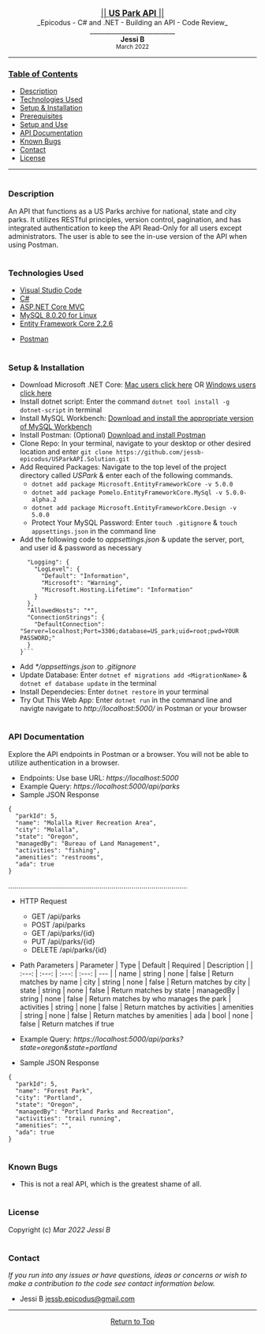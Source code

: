 <br>
<p align="center">
  <u><big>|| <b>US Park API</b> ||</big></u>
  <br>
  _Epicodus - C# and .NET - Building an API - Code Review_
  <br>
  ___________________________
  <br>
  <strong>Jessi B</strong>
  <br>
  <small>March 2022</small>
</p>

------------------------------
### <u>Table of Contents</u>
* <a href="#-description">Description</a>
* <a href="#-technologies-used">Technologies Used</a>
* <a href="#-setup-&-installation">Setup & Installation</a>
* <a href="#-prerequisites">Prerequisites</a>
* <a href="#-setup-and-use">Setup and Use</a>
* <a href="#-api-documentation">API Documentation</a>
* <a href="#-known-bugs">Known Bugs</a>
* <a href="#-contact">Contact</a>
* <a href="#-license">License</a>

------------------------------
#
### Description
An API that functions as a US Parks archive for national, state and city parks. It utilizes RESTful principles, version control, pagination, and has integrated authentication to keep the API Read-Only for all users except administrators. The user is able to see the in-use version of the API when using Postman.
#
### Technologies Used
* [Visual Studio Code](https://code.visualstudio.com/)
* [C#](https://docs.microsoft.com/en-us/dotnet/csharp/)
* [ASP.NET Core MVC](https://docs.microsoft.com/en-us/aspnet/core/mvc/overview?view=aspnetcore-3.1)
* [MySQL 8.0.20 for Linux](https://dev.mysql.com/)
* [Entity Framework Core 2.2.6](https://docs.microsoft.com/en-us/ef/core/)
<!-- * [Swagger - NSwag 13.3.0](https://docs.microsoft.com/en-us/aspnet/core/tutorials/getting-started-with-nswag?view=aspnetcore-3.1&tabs=visual-studio) -->
* [Postman](postman.com)
#
### Setup & Installation
* Download Microsoft .NET Core: [Mac users click here](https://dotnet.microsoft.com/download/thank-you/dotnet-sdk-2.2.106-macos-x64-installer) OR [Windows users click here](https://dotnet.microsoft.com/download/thank-you/dotnet-sdk-2.2.203-windows-x64-installer)
* Install dotnet script: Enter the command ``dotnet tool install -g dotnet-script`` in terminal
* Install MySQL Workbench: [Download and install the appropriate version of MySQL Workbench](https://dev.mysql.com/downloads/workbench/)
* Install Postman: (Optional) [Download and install Postman](https://www.postman.com/downloads/)
* Clone Repo: In your terminal, navigate to your desktop or other desired location and enter `git clone https://github.com/jessb-epicodus/USParkAPI.Solution.git`
* Add Required Packages: Navigate to the top level of the project directory called _USPark_ & enter each of the following commands.
  * `dotnet add package Microsoft.EntityFrameworkCore -v 5.0.0`
  * `dotnet add package Pomelo.EntityFrameworkCore.MySql -v 5.0.0-alpha.2  `
  * `dotnet add package Microsoft.EntityFrameworkCore.Design -v 5.0.0`
  * Protect Your MySQL Password: Enter `touch .gitignore` & `touch appsettings.json` in the command line
* Add the following code to _appsettings.json_ & update the server, port, and user id & password as necessary
  ```{
    "Logging": {
      "LogLevel": {
        "Default": "Information",
        "Microsoft": "Warning",
        "Microsoft.Hosting.Lifetime": "Information"
      }
    },
    "AllowedHosts": "*",
    "ConnectionStrings": {
      "DefaultConnection": "Server=localhost;Port=3306;database=US_park;uid=root;pwd=YOUR PASSWORD;"
    }
  }```
* Add _*/appsettings.json_ to _.gitignore_
* Update Database: Enter `dotnet ef migrations add <MigrationName>` & `dotnet ef database update` in the terminal
* Install Dependecies: Enter `dotnet restore` in your terminal
* Try Out This Web App: Enter `dotnet run` in the command line and navigte navigate to _http://localhost:5000/_ in Postman or your browser
#
### API Documentation
Explore the API endpoints in Postman or a browser. You will not be able to utilize authentication in a browser.
<!-- ### Using Swagger Documentation 
To explore the USPark API with NSwag, launch the project using `dotnet run` with the Terminal or Powershell, and input the following URL into your browser: `http://localhost:5000/swagger`

### Using the JSON Web Token
In order to be authorized to use the POST, PUT, DELETE functionality of the API, please authenticate yourself through Postman.
* Open Postman and create a POST request using the URL: `http://localhost:5000/api/users/authenticate`
* Add the following query to the request as raw data in the Body tab:
```
{
    "UserName": "CoffeeAdmin",
    "Password": "epicodus"
}
```
* The token will be generated in the response. Copy and paste it as the Token paramenter in the Authorization tab. -->

* Endpoints: Use base URL: _https://localhost:5000_
* Example Query: _https://localhost:5000/api/parks_
* Sample JSON Response
```
{
  "parkId": 5,
  "name": "Molalla River Recreation Area",
  "city": "Molalla",
  "state": "Oregon",
  "managedBy": "Bureau of Land Management",
  "activities": "fishing",
  "amenities": "restrooms",
  "ada": true
}
```
..........................................................................................
* HTTP Request
  * GET /api/parks
  * POST /api/parks
  * GET /api/parks/{id}
  * PUT /api/parks/{id}
  * DELETE /api/parks/{id}
* Path Parameters
| Parameter | Type | Default | Required | Description |
| :---: | :---: | :---: | :---: | --- |
| name | string | none | false | Return matches by name
| city | string | none | false | Return matches by city
| state | string | none | false | Return matches by state
| managedBy | string | none | false | Return matches by who manages the park
| activities | string | none | false | Return matches by activities
| amenities | string | none | false | Return matches by amenities
| ada | bool | none | false | Return matches if true

* Example Query: _https://localhost:5000/api/parks?state=oregon&state=portland_
* Sample JSON Response
```
{
  "parkId": 5,
  "name": "Forest Park",
  "city": "Portland",
  "state": "Oregon",
  "managedBy": "Portland Parks and Recreation",
  "activities": "trail running",
  "amenities": "",
  "ada": true
}
```
#
### Known Bugs

* This is not a real API, which is the greatest shame of all.
#
### License
Copyright (c) _Mar 2022_ _Jessi B_
#
### Contact
_If you run into any issues or have questions, ideas or concerns or wish to make a contribution to the code see contact information below._
* Jessi B <jessb.epicodus@gmail.com>
------------------------------

<center><a href="#">Return to Top</a></center>